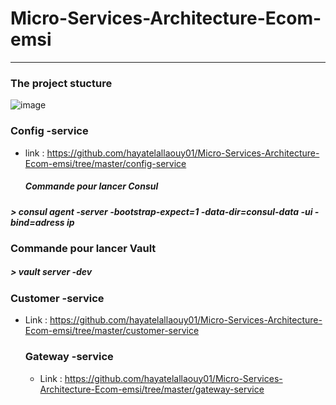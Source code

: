 # Micro-Services-Architecture-Ecom-emsi
----------------------------------
###  The project stucture
![image](https://github.com/hayatelallaouy01/Micro-Services-Architecture-Ecom-emsi/assets/123452386/7732ee65-1cd7-4c0c-b695-9621d3487852)
### Config -service 
* link :  https://github.com/hayatelallaouy01/Micro-Services-Architecture-Ecom-emsi/tree/master/config-service
  ##### Commande pour lancer Consul
##### > consul agent -server -bootstrap-expect=1 -data-dir=consul-data -ui -bind=adress ip

### Commande pour lancer Vault
##### > vault server -dev

### Customer -service 
* Link :  https://github.com/hayatelallaouy01/Micro-Services-Architecture-Ecom-emsi/tree/master/customer-service

  ### Gateway -service
  * Link : https://github.com/hayatelallaouy01/Micro-Services-Architecture-Ecom-emsi/tree/master/gateway-service

